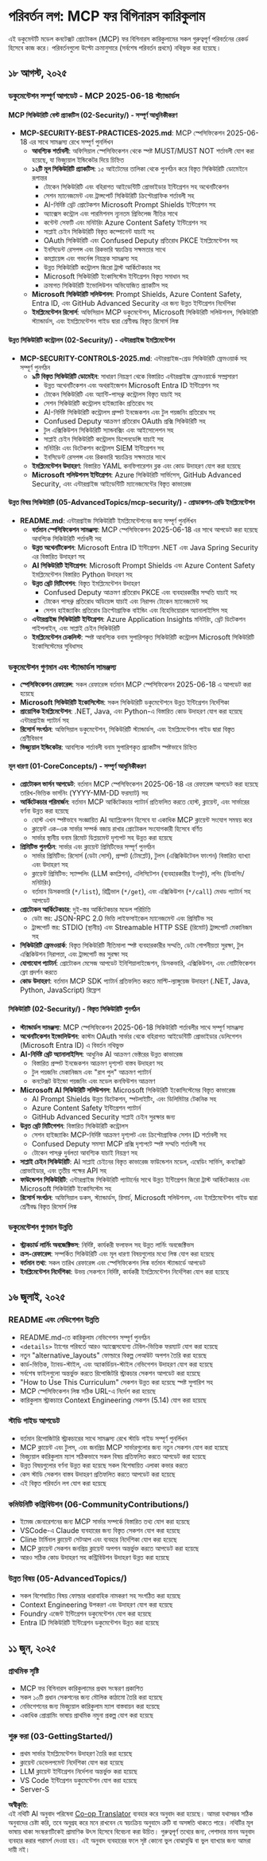<!--
CO_OP_TRANSLATOR_METADATA:
{
  "original_hash": "245b03ae1e7973094fe82b8051ae0939",
  "translation_date": "2025-08-18T14:49:19+00:00",
  "source_file": "changelog.md",
  "language_code": "bn"
}
-->
# পরিবর্তন লগ: MCP ফর বিগিনারস কারিকুলাম

এই ডকুমেন্টটি মডেল কনটেক্সট প্রোটোকল (MCP) ফর বিগিনারস কারিকুলামের সকল গুরুত্বপূর্ণ পরিবর্তনের রেকর্ড হিসেবে কাজ করে। পরিবর্তনগুলো উল্টো ক্রমানুসারে (সর্বশেষ পরিবর্তন প্রথমে) নথিভুক্ত করা হয়েছে।

## ১৮ আগস্ট, ২০২৫

### ডকুমেন্টেশন সম্পূর্ণ আপডেট - MCP 2025-06-18 স্ট্যান্ডার্ডস

#### MCP সিকিউরিটি বেস্ট প্র্যাকটিস (02-Security/) - সম্পূর্ণ আধুনিকীকরণ
- **MCP-SECURITY-BEST-PRACTICES-2025.md**: MCP স্পেসিফিকেশন 2025-06-18 এর সাথে সামঞ্জস্য রেখে সম্পূর্ণ পুনর্লিখন
  - **আবশ্যিক শর্তাবলী**: অফিসিয়াল স্পেসিফিকেশন থেকে স্পষ্ট MUST/MUST NOT শর্তাবলী যোগ করা হয়েছে, যা ভিজ্যুয়াল ইন্ডিকেটর দিয়ে চিহ্নিত
  - **১২টি মূল সিকিউরিটি প্র্যাকটিস**: ১৫ আইটেমের তালিকা থেকে পুনর্গঠন করে বিস্তৃত সিকিউরিটি ডোমেইনে রূপান্তর
    - টোকেন সিকিউরিটি এবং বহিরাগত আইডেন্টিটি প্রোভাইডার ইন্টিগ্রেশন সহ অথেনটিকেশন
    - সেশন ম্যানেজমেন্ট এবং ট্রান্সপোর্ট সিকিউরিটি ক্রিপ্টোগ্রাফিক শর্তাবলী সহ
    - AI-নির্দিষ্ট থ্রেট প্রোটেকশন Microsoft Prompt Shields ইন্টিগ্রেশন সহ
    - অ্যাক্সেস কন্ট্রোল এবং পারমিশনস ন্যূনতম প্রিভিলেজ নীতির সাথে
    - কন্টেন্ট সেফটি এবং মনিটরিং Azure Content Safety ইন্টিগ্রেশন সহ
    - সাপ্লাই চেইন সিকিউরিটি বিস্তৃত কম্পোনেন্ট যাচাই সহ
    - OAuth সিকিউরিটি এবং Confused Deputy প্রতিরোধ PKCE ইমপ্লিমেন্টেশন সহ
    - ইনসিডেন্ট রেসপন্স এবং রিকভারি স্বয়ংক্রিয় সক্ষমতার সাথে
    - কমপ্লায়েন্স এবং গভর্নেন্স নিয়ন্ত্রক সামঞ্জস্য সহ
    - উন্নত সিকিউরিটি কন্ট্রোলস জিরো ট্রাস্ট আর্কিটেকচার সহ
    - Microsoft সিকিউরিটি ইকোসিস্টেম ইন্টিগ্রেশন বিস্তৃত সমাধান সহ
    - ক্রমাগত সিকিউরিটি ইভোলিউশন অভিযোজিত প্র্যাকটিস সহ
  - **Microsoft সিকিউরিটি সলিউশনস**: Prompt Shields, Azure Content Safety, Entra ID, এবং GitHub Advanced Security এর জন্য উন্নত ইন্টিগ্রেশন নির্দেশিকা
  - **ইমপ্লিমেন্টেশন রিসোর্স**: অফিসিয়াল MCP ডকুমেন্টেশন, Microsoft সিকিউরিটি সলিউশনস, সিকিউরিটি স্ট্যান্ডার্ডস, এবং ইমপ্লিমেন্টেশন গাইড দ্বারা শ্রেণীবদ্ধ বিস্তৃত রিসোর্স লিঙ্ক

#### উন্নত সিকিউরিটি কন্ট্রোলস (02-Security/) - এন্টারপ্রাইজ ইমপ্লিমেন্টেশন
- **MCP-SECURITY-CONTROLS-2025.md**: এন্টারপ্রাইজ-গ্রেড সিকিউরিটি ফ্রেমওয়ার্ক সহ সম্পূর্ণ পুনর্গঠন
  - **৯টি বিস্তৃত সিকিউরিটি ডোমেইন**: সাধারণ নিয়ন্ত্রণ থেকে বিস্তারিত এন্টারপ্রাইজ ফ্রেমওয়ার্কে সম্প্রসারণ
    - উন্নত অথেনটিকেশন এবং অথরাইজেশন Microsoft Entra ID ইন্টিগ্রেশন সহ
    - টোকেন সিকিউরিটি এবং অ্যান্টি-পাসথ্রু কন্ট্রোলস বিস্তৃত যাচাই সহ
    - সেশন সিকিউরিটি কন্ট্রোলস হাইজ্যাকিং প্রতিরোধ সহ
    - AI-নির্দিষ্ট সিকিউরিটি কন্ট্রোলস প্রম্পট ইনজেকশন এবং টুল পয়জনিং প্রতিরোধ সহ
    - Confused Deputy আক্রমণ প্রতিরোধ OAuth প্রক্সি সিকিউরিটি সহ
    - টুল এক্সিকিউশন সিকিউরিটি স্যান্ডবক্সিং এবং আইসোলেশন সহ
    - সাপ্লাই চেইন সিকিউরিটি কন্ট্রোলস ডিপেনডেন্সি যাচাই সহ
    - মনিটরিং এবং ডিটেকশন কন্ট্রোলস SIEM ইন্টিগ্রেশন সহ
    - ইনসিডেন্ট রেসপন্স এবং রিকভারি স্বয়ংক্রিয় সক্ষমতার সাথে
  - **ইমপ্লিমেন্টেশন উদাহরণ**: বিস্তারিত YAML কনফিগারেশন ব্লক এবং কোড উদাহরণ যোগ করা হয়েছে
  - **Microsoft সলিউশনস ইন্টিগ্রেশন**: Azure সিকিউরিটি সার্ভিসেস, GitHub Advanced Security, এবং এন্টারপ্রাইজ আইডেন্টিটি ম্যানেজমেন্টের বিস্তৃত কাভারেজ

#### উন্নত বিষয় সিকিউরিটি (05-AdvancedTopics/mcp-security/) - প্রোডাকশন-রেডি ইমপ্লিমেন্টেশন
- **README.md**: এন্টারপ্রাইজ সিকিউরিটি ইমপ্লিমেন্টেশনের জন্য সম্পূর্ণ পুনর্লিখন
  - **বর্তমান স্পেসিফিকেশন সামঞ্জস্য**: MCP স্পেসিফিকেশন 2025-06-18 এর সাথে আপডেট করা হয়েছে আবশ্যিক সিকিউরিটি শর্তাবলী সহ
  - **উন্নত অথেনটিকেশন**: Microsoft Entra ID ইন্টিগ্রেশন .NET এবং Java Spring Security এর বিস্তারিত উদাহরণ সহ
  - **AI সিকিউরিটি ইন্টিগ্রেশন**: Microsoft Prompt Shields এবং Azure Content Safety ইমপ্লিমেন্টেশন বিস্তারিত Python উদাহরণ সহ
  - **উন্নত থ্রেট মিটিগেশন**: বিস্তৃত ইমপ্লিমেন্টেশন উদাহরণ
    - Confused Deputy আক্রমণ প্রতিরোধ PKCE এবং ব্যবহারকারীর সম্মতি যাচাই সহ
    - টোকেন পাসথ্রু প্রতিরোধ অডিয়েন্স যাচাই এবং নিরাপদ টোকেন ম্যানেজমেন্ট সহ
    - সেশন হাইজ্যাকিং প্রতিরোধ ক্রিপ্টোগ্রাফিক বাইন্ডিং এবং বিহেভিয়োরাল অ্যানালাইসিস সহ
  - **এন্টারপ্রাইজ সিকিউরিটি ইন্টিগ্রেশন**: Azure Application Insights মনিটরিং, থ্রেট ডিটেকশন পাইপলাইন, এবং সাপ্লাই চেইন সিকিউরিটি
  - **ইমপ্লিমেন্টেশন চেকলিস্ট**: স্পষ্ট আবশ্যিক বনাম সুপারিশকৃত সিকিউরিটি কন্ট্রোলস Microsoft সিকিউরিটি ইকোসিস্টেমের সুবিধাসহ

### ডকুমেন্টেশন গুণমান এবং স্ট্যান্ডার্ডস সামঞ্জস্য
- **স্পেসিফিকেশন রেফারেন্স**: সকল রেফারেন্স বর্তমান MCP স্পেসিফিকেশন 2025-06-18 এ আপডেট করা হয়েছে
- **Microsoft সিকিউরিটি ইকোসিস্টেম**: সকল সিকিউরিটি ডকুমেন্টেশনে উন্নত ইন্টিগ্রেশন নির্দেশিকা
- **প্রায়োগিক ইমপ্লিমেন্টেশন**: .NET, Java, এবং Python-এ বিস্তারিত কোড উদাহরণ যোগ করা হয়েছে এন্টারপ্রাইজ প্যাটার্ন সহ
- **রিসোর্স সংগঠন**: অফিসিয়াল ডকুমেন্টেশন, সিকিউরিটি স্ট্যান্ডার্ডস, এবং ইমপ্লিমেন্টেশন গাইড দ্বারা বিস্তৃত শ্রেণীবিভাগ
- **ভিজ্যুয়াল ইন্ডিকেটর**: আবশ্যিক শর্তাবলী বনাম সুপারিশকৃত প্র্যাকটিস স্পষ্টভাবে চিহ্নিত

#### মূল ধারণা (01-CoreConcepts/) - সম্পূর্ণ আধুনিকীকরণ
- **প্রোটোকল ভার্সন আপডেট**: বর্তমান MCP স্পেসিফিকেশন 2025-06-18 এর রেফারেন্স আপডেট করা হয়েছে তারিখ-ভিত্তিক ভার্সনিং (YYYY-MM-DD ফরম্যাট) সহ
- **আর্কিটেকচার পরিমার্জন**: বর্তমান MCP আর্কিটেকচার প্যাটার্ন প্রতিফলিত করতে হোস্ট, ক্লায়েন্ট, এবং সার্ভারের বর্ণনা উন্নত করা হয়েছে
  - হোস্ট এখন স্পষ্টভাবে সংজ্ঞায়িত AI অ্যাপ্লিকেশন হিসেবে যা একাধিক MCP ক্লায়েন্ট সংযোগ সমন্বয় করে
  - ক্লায়েন্ট এক-এক সার্ভার সম্পর্ক বজায় রাখার প্রোটোকল সংযোগকারী হিসেবে বর্ণিত
  - সার্ভার স্থানীয় বনাম রিমোট ডিপ্লয়মেন্ট দৃশ্যপট সহ উন্নত করা হয়েছে
- **প্রিমিটিভ পুনর্গঠন**: সার্ভার এবং ক্লায়েন্ট প্রিমিটিভের সম্পূর্ণ পুনর্গঠন
  - সার্ভার প্রিমিটিভ: রিসোর্স (ডেটা সোর্স), প্রম্পট (টেমপ্লেট), টুলস (এক্সিকিউটেবল ফাংশন) বিস্তারিত ব্যাখ্যা এবং উদাহরণ সহ
  - ক্লায়েন্ট প্রিমিটিভ: স্যাম্পলিং (LLM কমপ্লিশন), এলিসিটেশন (ব্যবহারকারীর ইনপুট), লগিং (ডিবাগিং/মনিটরিং)
  - বর্তমান ডিসকভারি (`*/list`), রিট্রিভাল (`*/get`), এবং এক্সিকিউশন (`*/call`) মেথড প্যাটার্ন সহ আপডেট
- **প্রোটোকল আর্কিটেকচার**: দুই-স্তর আর্কিটেকচার মডেল পরিচিতি
  - ডেটা স্তর: JSON-RPC 2.0 ভিত্তি লাইফসাইকেল ম্যানেজমেন্ট এবং প্রিমিটিভ সহ
  - ট্রান্সপোর্ট স্তর: STDIO (স্থানীয়) এবং Streamable HTTP SSE (রিমোট) ট্রান্সপোর্ট মেকানিজম সহ
- **সিকিউরিটি ফ্রেমওয়ার্ক**: বিস্তৃত সিকিউরিটি নীতিমালা স্পষ্ট ব্যবহারকারীর সম্মতি, ডেটা গোপনীয়তা সুরক্ষা, টুল এক্সিকিউশন নিরাপত্তা, এবং ট্রান্সপোর্ট স্তর সুরক্ষা সহ
- **যোগাযোগ প্যাটার্ন**: প্রোটোকল মেসেজ আপডেট ইনিশিয়ালাইজেশন, ডিসকভারি, এক্সিকিউশন, এবং নোটিফিকেশন ফ্লো প্রদর্শন করতে
- **কোড উদাহরণ**: বর্তমান MCP SDK প্যাটার্ন প্রতিফলিত করতে মাল্টি-ল্যাঙ্গুয়েজ উদাহরণ (.NET, Java, Python, JavaScript) রিফ্রেশ

#### সিকিউরিটি (02-Security/) - বিস্তৃত সিকিউরিটি পুনর্গঠন  
- **স্ট্যান্ডার্ডস সামঞ্জস্য**: MCP স্পেসিফিকেশন 2025-06-18 সিকিউরিটি শর্তাবলীর সাথে সম্পূর্ণ সামঞ্জস্য
- **অথেনটিকেশন ইভোলিউশন**: কাস্টম OAuth সার্ভার থেকে বহিরাগত আইডেন্টিটি প্রোভাইডার ডেলিগেশন (Microsoft Entra ID) এ বিবর্তন নথিভুক্ত
- **AI-নির্দিষ্ট থ্রেট অ্যানালাইসিস**: আধুনিক AI আক্রমণ ভেক্টরের উন্নত কাভারেজ
  - বিস্তারিত প্রম্পট ইনজেকশন আক্রমণ দৃশ্যপট বাস্তব উদাহরণ সহ
  - টুল পয়জনিং মেকানিজম এবং "রাগ পুল" আক্রমণ প্যাটার্ন
  - কনটেক্সট উইন্ডো পয়জনিং এবং মডেল কনফিউশন আক্রমণ
- **Microsoft AI সিকিউরিটি সলিউশনস**: Microsoft সিকিউরিটি ইকোসিস্টেমের বিস্তৃত কাভারেজ
  - AI Prompt Shields উন্নত ডিটেকশন, স্পটলাইটিং, এবং ডিলিমিটার টেকনিক সহ
  - Azure Content Safety ইন্টিগ্রেশন প্যাটার্ন
  - GitHub Advanced Security সাপ্লাই চেইন সুরক্ষার জন্য
- **উন্নত থ্রেট মিটিগেশন**: বিস্তারিত সিকিউরিটি কন্ট্রোলস
  - সেশন হাইজ্যাকিং MCP-নির্দিষ্ট আক্রমণ দৃশ্যপট এবং ক্রিপ্টোগ্রাফিক সেশন ID শর্তাবলী সহ
  - Confused Deputy সমস্যা MCP প্রক্সি দৃশ্যপটে স্পষ্ট সম্মতি শর্তাবলী সহ
  - টোকেন পাসথ্রু দুর্বলতা আবশ্যিক যাচাই নিয়ন্ত্রণ সহ
- **সাপ্লাই চেইন সিকিউরিটি**: AI সাপ্লাই চেইনের বিস্তৃত কাভারেজ ফাউন্ডেশন মডেল, এম্বেডিং সার্ভিস, কনটেক্সট প্রোভাইডার, এবং তৃতীয় পক্ষের API সহ
- **ফাউন্ডেশন সিকিউরিটি**: এন্টারপ্রাইজ সিকিউরিটি প্যাটার্নের সাথে উন্নত ইন্টিগ্রেশন জিরো ট্রাস্ট আর্কিটেকচার এবং Microsoft সিকিউরিটি ইকোসিস্টেম সহ
- **রিসোর্স সংগঠন**: অফিসিয়াল ডকস, স্ট্যান্ডার্ডস, রিসার্চ, Microsoft সলিউশনস, এবং ইমপ্লিমেন্টেশন গাইড দ্বারা শ্রেণীবদ্ধ বিস্তৃত রিসোর্স লিঙ্ক

### ডকুমেন্টেশন গুণমান উন্নতি
- **স্ট্রাকচার্ড লার্নিং অবজেক্টিভস**: নির্দিষ্ট, কার্যকরী ফলাফল সহ উন্নত লার্নিং অবজেক্টিভস
- **ক্রস-রেফারেন্স**: সম্পর্কিত সিকিউরিটি এবং মূল ধারণা বিষয়গুলোর মধ্যে লিঙ্ক যোগ করা হয়েছে
- **বর্তমান তথ্য**: সকল তারিখ রেফারেন্স এবং স্পেসিফিকেশন লিঙ্ক বর্তমান স্ট্যান্ডার্ডে আপডেট
- **ইমপ্লিমেন্টেশন নির্দেশিকা**: উভয় সেকশনে নির্দিষ্ট, কার্যকরী ইমপ্লিমেন্টেশন নির্দেশিকা যোগ করা হয়েছে

## ১৬ জুলাই, ২০২৫

### README এবং নেভিগেশন উন্নতি
- README.md-তে কারিকুলাম নেভিগেশন সম্পূর্ণ পুনর্গঠন
- `<details>` ট্যাগের পরিবর্তে আরও অ্যাক্সেসযোগ্য টেবিল-ভিত্তিক ফরম্যাট যোগ করা হয়েছে
- নতুন "alternative_layouts" ফোল্ডারে বিকল্প লেআউট অপশন তৈরি করা হয়েছে
- কার্ড-ভিত্তিক, ট্যাবড-স্টাইল, এবং অ্যাকর্ডিয়ন-স্টাইল নেভিগেশন উদাহরণ যোগ করা হয়েছে
- সর্বশেষ ফাইলগুলো অন্তর্ভুক্ত করতে রিপোজিটরি স্ট্রাকচার সেকশন আপডেট করা হয়েছে
- "How to Use This Curriculum" সেকশন উন্নত করা হয়েছে স্পষ্ট সুপারিশ সহ
- MCP স্পেসিফিকেশন লিঙ্ক সঠিক URL-এ নির্দেশ করা হয়েছে
- কারিকুলাম স্ট্রাকচারে Context Engineering সেকশন (5.14) যোগ করা হয়েছে

### স্টাডি গাইড আপডেট
- বর্তমান রিপোজিটরি স্ট্রাকচারের সাথে সামঞ্জস্য রেখে স্টাডি গাইড সম্পূর্ণ পুনর্লিখন
- MCP ক্লায়েন্ট এবং টুলস, এবং জনপ্রিয় MCP সার্ভারগুলোর জন্য নতুন সেকশন যোগ করা হয়েছে
- ভিজ্যুয়াল কারিকুলাম ম্যাপ সঠিকভাবে সকল বিষয় প্রতিফলিত করতে আপডেট করা হয়েছে
- উন্নত বিষয়গুলোর বর্ণনা উন্নত করা হয়েছে সকল বিশেষায়িত এলাকা কভার করতে
- কেস স্টাডি সেকশন বাস্তব উদাহরণ প্রতিফলিত করতে আপডেট করা হয়েছে
- এই বিস্তৃত পরিবর্তন লগ যোগ করা হয়েছে

### কমিউনিটি কন্ট্রিবিউশন (06-CommunityContributions/)
- ইমেজ জেনারেশনের জন্য MCP সার্ভার সম্পর্কে বিস্তারিত তথ্য যোগ করা হয়েছে
- VSCode-এ Claude ব্যবহারের জন্য বিস্তৃত সেকশন যোগ করা হয়েছে
- Cline টার্মিনাল ক্লায়েন্ট সেটআপ এবং ব্যবহার নির্দেশিকা যোগ করা হয়েছে
- MCP ক্লায়েন্ট সেকশন জনপ্রিয় ক্লায়েন্ট অপশন অন্তর্ভুক্ত করতে আপডেট করা হয়েছে
- আরও সঠিক কোড উদাহরণ সহ কন্ট্রিবিউশন উদাহরণ উন্নত করা হয়েছে

### উন্নত বিষয় (05-AdvancedTopics/)
- সকল বিশেষায়িত বিষয় ফোল্ডার ধারাবাহিক নামকরণ সহ সংগঠিত করা হয়েছে
- Context Engineering উপকরণ এবং উদাহরণ যোগ করা হয়েছে
- Foundry এজেন্ট ইন্টিগ্রেশন ডকুমেন্টেশন যোগ করা হয়েছে
- Entra ID সিকিউরিটি ইন্টিগ্রেশন ডকুমেন্টেশন উন্নত করা হয়েছে

## ১১ জুন, ২০২৫

### প্রাথমিক সৃষ্টি
- MCP ফর বিগিনারস কারিকুলামের প্রথম সংস্করণ প্রকাশিত
- সকল ১০টি প্রধান সেকশনের জন্য মৌলিক কাঠামো তৈরি করা হয়েছে
- নেভিগেশনের জন্য ভিজ্যুয়াল কারিকুলাম ম্যাপ বাস্তবায়ন করা হয়েছে
- একাধিক প্রোগ্রামিং ভাষায় প্রাথমিক নমুনা প্রকল্প যোগ করা হয়েছে

### শুরু করা (03-GettingStarted/)
- প্রথম সার্ভার ইমপ্লিমেন্টেশন উদাহরণ তৈরি করা হয়েছে
- ক্লায়েন্ট ডেভেলপমেন্ট নির্দেশিকা যোগ করা হয়েছে
- LLM ক্লায়েন্ট ইন্টিগ্রেশন নির্দেশনা অন্তর্ভুক্ত করা হয়েছে
- VS Code ইন্টিগ্রেশন ডকুমেন্টেশন যোগ করা হয়েছে
- Server-S

**অস্বীকৃতি**:  
এই নথিটি AI অনুবাদ পরিষেবা [Co-op Translator](https://github.com/Azure/co-op-translator) ব্যবহার করে অনুবাদ করা হয়েছে। আমরা যথাসম্ভব সঠিক অনুবাদের চেষ্টা করি, তবে অনুগ্রহ করে মনে রাখবেন যে স্বয়ংক্রিয় অনুবাদে ত্রুটি বা অসঙ্গতি থাকতে পারে। নথিটির মূল ভাষায় থাকা সংস্করণটিকেই প্রামাণিক উৎস হিসেবে বিবেচনা করা উচিত। গুরুত্বপূর্ণ তথ্যের জন্য, পেশাদার মানব অনুবাদ ব্যবহার করার পরামর্শ দেওয়া হয়। এই অনুবাদ ব্যবহারের ফলে সৃষ্ট কোনো ভুল বোঝাবুঝি বা ভুল ব্যাখ্যার জন্য আমরা দায়ী নই।